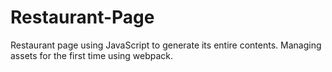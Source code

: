 # Restaurant-Page
Restaurant page using JavaScript to generate its entire contents. Managing assets for the first time using webpack.
